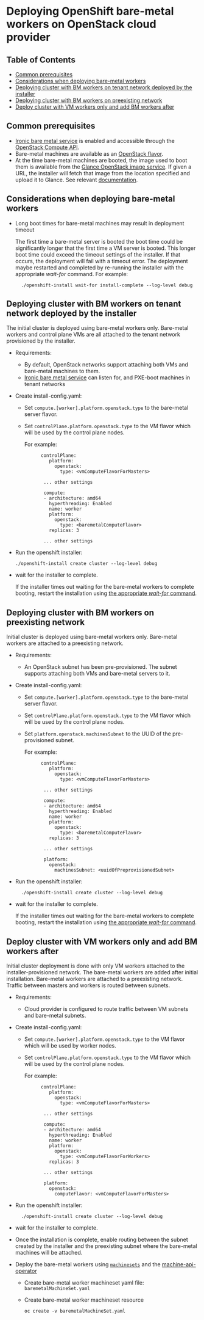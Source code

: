# Deploying OpenShift bare-metal workers on OpenStack cloud provider


## Table of Contents
- [Common prerequisites](#common-prerequisites)
- [Considerations when deploying bare-metal workers](#considerations-when-deploying-bare-metal-workers)
- [Deploying cluster with BM workers on tenant network deployed by the installer](#deploying-cluster-with-bm-workers-on-tenant-network-deployed-by-the-installer)
- [Deploying cluster with BM workers on preexisting network](#deploying-cluster-with-bm-workers-on-preexisting-network)
- [Deploy cluster with VM workers only and add BM workers after](#deploy-cluster-with-vm-workers-only-and-add-bm-workers-after)


## Common prerequisites

* [Ironic bare metal service][2] is enabled and accessible through the [OpenStack Compute API][3].
* Bare-metal machines are available as an [OpenStack flavor][1].
* At the time bare-metal machines are booted, the image used to boot them is available from the [Glance OpenStack image service][4].
If given a URL, the installer will fetch that image from the location specified and upload it to Glance. See relevant
[documentation][5].


## Considerations when deploying bare-metal workers

* Long boot times for bare-metal machines may result in deployment timeout

    The first time a bare-metal server is booted the boot time could be significantly longer that
    the first time a VM server is booted. This longer boot time could exceed the timeout settings of
    the installer. If that occurs, the deployment will fail with a timeout error.  The deployment maybe
    restarted and completed by re-running  the installer with the appropriate *wait-for*
    command. For example:

        ./openshift-install wait-for install-complete --log-level debug


## Deploying cluster with BM workers on tenant network deployed by the installer

The initial cluster is deployed using bare-metal workers only. Bare-metal workers and control plane VMs are all
attached to the tenant network provisioned by the installer.

- Requirements:
    - By default, OpenStack networks support attaching both VMs and bare-metal machines to them.
    * [Ironic bare metal service][2] can listen for, and PXE-boot machines in tenant networks

- Create install-config.yaml:

    - Set `compute.[worker].platform.openstack.type` to the bare-metal server flavor.
    - Set `controlPlane.platform.openstack.type` to the VM flavor which will be used by the control plane nodes.

        For example:

                controlPlane:
                   platform:
                     openstack:
                       type: <vmComputeFlavorForMasters>

                 ... other settings

                 compute:
                 - architecture: amd64
                   hyperthreading: Enabled
                   name: worker
                   platform:
                     openstack:
                       type: <baremetalComputeFlavor>
                   replicas: 3

                 ... other settings



- Run the openshift installer:

      ./openshift-install create cluster --log-level debug

- wait for the installer to complete.

    If the installer times out waiting for the bare-metal workers to complete booting,
    restart the installation using [the appropriate *wait-for* command](#considerations-when-deploying-bare-metal-workers).

## Deploying cluster with BM workers on preexisting network

Initial cluster is deployed using bare-metal workers only. Bare-metal workers are attached to
a preexisting network.

- Requirements:

    - An OpenStack subnet has been pre-provisioned. The subnet supports attaching both VMs and bare-metal servers to it.

- Create install-config.yaml:

    - Set `compute.[worker].platform.openstack.type` to the bare-metal server flavor.

    - Set `controlPlane.platform.openstack.type` to the VM flavor which will be used by the control plane nodes.

    - Set `platform.openstack.machinesSubnet` to the UUID of the pre-provisioned subnet.

        For example:

                controlPlane:
                   platform:
                     openstack:
                       type: <vmComputeFlavorForMasters>

                 ... other settings

                 compute:
                 - architecture: amd64
                   hyperthreading: Enabled
                   name: worker
                   platform:
                     openstack:
                       type: <baremetalComputeFlavor>
                   replicas: 3

                 ... other settings

                 platform:
                   openstack:
                     machinesSubnet: <uuidOfPreprovisionedSubnet>

- Run the openshift installer:

        ./openshift-install create cluster --log-level debug

- wait for the installer to complete.

    If the installer times out waiting for the bare-metal workers to complete booting,
    restart the installation using [the appropriate *wait-for* command](#considerations-when-deploying-bare-metal-workers).

## Deploy cluster with VM workers only and add BM workers after

Initial cluster deployment is done with only
VM workers attached to the installer-provisioned network. The bare-metal
workers are added after initial installation. Bare-metal workers are
attached to a preexisting network. Traffic between masters and workers is routed between subnets.

- Requirements:
    - Cloud provider is configured to route traffic between VM subnets and bare-metal subnets.

- Create install-config.yaml:
    - Set `compute.[worker].platform.openstack.type` to the VM flavor which will be used by worker nodes.
    - Set `controlPlane.platform.openstack.type` to the VM flavor which will be used by the control plane nodes.

        For example:

                controlPlane:
                   platform:
                     openstack:
                       type: <vmComputeFlavorForMasters>

                 ... other settings

                 compute:
                 - architecture: amd64
                   hyperthreading: Enabled
                   name: worker
                   platform:
                     openstack:
                       type: <vmComputeFlavorForWorkers>
                   replicas: 3

                 ... other settings

                 platform:
                   openstack:
                     computeFlavor: <vmComputeFlavorForMasters>

- Run the openshift installer:

        ./openshift-install create cluster --log-level debug

- wait for the installer to complete.

- Once the installation is complete, enable routing between the subnet created by the installer and the preexisting subnet
where the bare-metal machines will be attached.

- Deploy the bare-metal workers using [`machinesets`][6] and the [machine-api-operator][7]
    - Create bare-metal worker machineset yaml file: `baremetalMachineSet.yaml`

    - Create bare-metal worker machineset resource

          oc create -v baremetalMachineSet.yaml



[1]: <https://docs.openstack.org/nova/latest/user/flavors.html> "In OpenStack, flavors define the compute, memory, and storage capacity of nova computing instances"
[2]: <https://docs.openstack.org/ironic/latest/>
[3]: <https://docs.openstack.org/api-ref/compute/>
[4]: <https://docs.openstack.org/glance/latest/>
[5]: <https://github.com/openshift/installer/blob/master/docs/user/openstack/customization.md#image-overrides>
[6]: <https://github.com/openshift/installer/blob/master/docs/user/openstack/README.md#adding-a-machineset>
[7]: <https://github.com/openshift/machine-api-operator>
